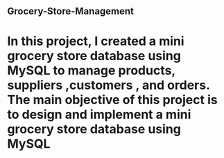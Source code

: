 ## Grocery-Store-Management
# In this project, I created a mini grocery store database using MySQL to manage products, suppliers ,customers , and orders. The main objective of this project is to design and implement a mini grocery store database using MySQL 
